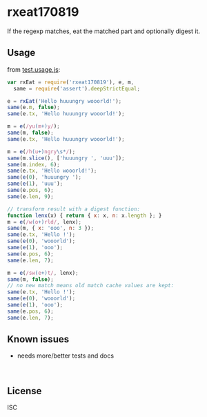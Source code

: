 ﻿
<!--#echo json="package.json" key="name" underline="=" -->
rxeat170819
===========
<!--/#echo -->

<!--#echo json="package.json" key="description" -->
If the regexp matches, eat the matched part and optionally digest it.
<!--/#echo -->


Usage
-----

from [test.usage.js](test.usage.js):

<!--#include file="test.usage.js" start="  //#u" stop="  //#r"
  outdent="  " code="javascript" -->
<!--#verbatim lncnt="41" -->
```javascript
var rxEat = require('rxeat170819'), e, m,
  same = require('assert').deepStrictEqual;

e = rxEat('Hello huuungry wooorld!');
same(e.m, false);
same(e.tx, 'Hello huuungry wooorld!');

m = e(/yu(m+)y/);
same(m, false);
same(e.tx, 'Hello huuungry wooorld!');

m = e(/h(u+)ngry\s*/);
same(m.slice(), ['huuungry ', 'uuu']);
same(m.index, 6);
same(e.tx, 'Hello wooorld!');
same(e(0), 'huuungry ');
same(e(1), 'uuu');
same(e.pos, 6);
same(e.len, 9);

// transform result with a digest function:
function lenx(x) { return { x: x, n: x.length }; }
m = e(/w(o+)rld/, lenx);
same(m, { x: 'ooo', n: 3 });
same(e.tx, 'Hello !');
same(e(0), 'wooorld');
same(e(1), 'ooo');
same(e.pos, 6);
same(e.len, 7);

m = e(/sw(e+)t/, lenx);
same(m, false);
// no new match means old match cache values are kept:
same(e.tx, 'Hello !');
same(e(0), 'wooorld');
same(e(1), 'ooo');
same(e.pos, 6);
same(e.len, 7);

```
<!--/include-->



<!--#toc stop="scan" -->



Known issues
------------

* needs more/better tests and docs




&nbsp;


License
-------
<!--#echo json="package.json" key=".license" -->
ISC
<!--/#echo -->
